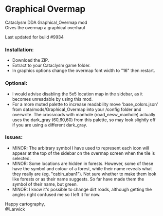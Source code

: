 # Graphical Overmap
Cataclysm DDA Graphical_Overmap mod <br>
Gives the overmap a graphical overhaul

Last updated for build #9934

### Installation:
  - Download the ZIP.
  - Extract to your Cataclysm game folder.
  - In graphics options change the overmap font width to "16" then restart.
	
### Optional:
  - I would advise disabling the 5x5 location map in the sidebar, as it becomes unreadable by using this mod.
  - For a more muted palette to increase readability move 'base_colors.json' from data/mods/Graphical_Overmap into your /config folder and overwrite. The crossroads with manhole (road_nesw_manhole) actually uses the dark_gray (60,60,60) from this palette, so may look slightly off if you are using a different dark_gray.
	
### Issues:
  - MINOR: The arbitrary symbol I have used to represent each icon will appear at the top of the sidebar on the overmap screen when the tile is selected.
  - MINOR: Some locations are hidden in forests. However, some of these have the symbol and colour of a forest, while their name reveals what they really are (eg. "cabin_aban1"). Not sure whether to make them look like forests or as their name suggests. So far have made them the symbol of their name, but green.
  - MINOR: I know it's possible to change dirt roads, although getting the angles right confused me so I left it for now.
	
Happy cartography, <br>
@Larwick
